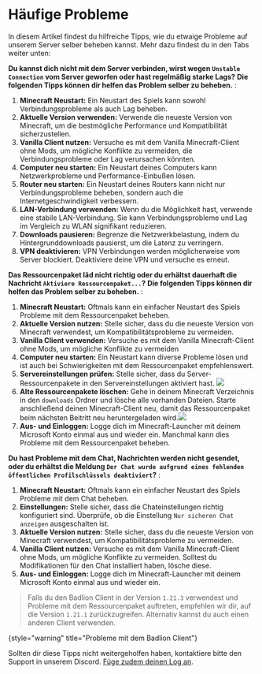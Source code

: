 # Häufige Probleme

In diesem Artikel findest du hilfreiche Tipps, wie du etwaige Probleme auf unserem Server selber beheben kannst. Mehr dazu findest du in den Tabs weiter unten:
<tabs>

<tab title="Verbindungsprobleme / Netzwerk Lags" id="connection-issues">

**Du kannst dich nicht mit dem Server verbinden, wirst wegen `Unstable Connection` vom Server geworfen oder hast regelmäßig starke Lags?**
**Die folgenden Tipps können dir helfen das Problem selber zu beheben.**
:
1. **Minecraft Neustart:** Ein Neustart des Spiels kann sowohl Verbindungsprobleme als auch Lag
   beheben.
2. **Aktuelle Version verwenden:** Verwende die neueste Version von Minecraft, um die
   bestmögliche Performance und Kompatibilität sicherzustellen.
3. **Vanilla Client nutzen:** Versuche es mit dem Vanilla Minecraft-Client ohne Mods, um mögliche Konflikte
   zu vermeiden, die Verbindungsprobleme oder Lag verursachen könnten.
4. **Computer neu starten:** Ein Neustart deines Computers kann Netzwerkprobleme und
   Performance-Einbußen lösen.
5. **Router neu starten:** Ein Neustart deines Routers kann nicht nur Verbindungsprobleme
   beheben, sondern auch die Internetgeschwindigkeit verbessern.
6. **LAN-Verbindung verwenden:** Wenn du die Möglichkeit hast, verwende eine stabile LAN-Verbindung. Sie kann Verbindungsprobleme und Lag im Vergleich zu WLAN
   signifikant reduzieren.
7. **Downloads pausieren:** Begrenze die Netzwerkbelastung, indem du Hintergrunddownloads pausierst,
   um die Latenz zu verringern.
8. **VPN deaktivieren:** VPN Verbindungen werden möglicherweise vom Server blockiert. Deaktiviere deine VPN und versuche es erneut.

</tab>
<tab title="Probleme mit dem Ressourcenpaket" id="resourcepack-issues">

**Das Ressourcenpaket läd nicht richtig oder du erhältst dauerhaft die Nachricht `Aktiviere Ressourcenpaket...`?**
**Die folgenden Tipps können dir helfen das Problem selber zu beheben.**
:
1. **Minecraft Neustart:** Oftmals kann ein einfacher Neustart des Spiels Probleme mit dem Ressourcenpaket beheben.
2. **Aktuelle Version nutzen:** Stelle sicher, dass du die neueste Version von Minecraft verwendest,
   um Kompatibilitätsprobleme zu vermeiden.
3. **Vanilla Client verwenden:** Versuche es mit dem Vanilla Minecraft-Client ohne Mods, um mögliche Konflikte
   zu vermeiden
4. **Computer neu starten:** Ein Neustart kann diverse Probleme lösen und ist auch bei
   Schwierigkeiten mit dem Ressourcenpaket empfehlenswert.
5. **Servereinstellungen prüfen:** Stelle sicher, dass du Server-Ressourcenpakete in den Servereinstellungen aktiviert hast. ![](server-settings.gif)
6. **Alte Ressourcenpakete löschen:** Gehe in deinem Minecraft Verzeichnis in den `downloads` Ordner und lösche alle vorhanden Dateien. Starte anschließend deinen Minecraft-Client neu, damit das Ressourcenpaket beim nächsten Beitritt neu heruntergeladen wird.![](delete-packs.gif)
7. **Aus- und Einloggen:** Logge dich im Minecraft-Launcher mit deinem Microsoft Konto einmal aus und wieder ein. Manchmal kann dies Probleme mit dem Ressourcenpaket beheben.

</tab>
<tab title="Chat-Probleme" id="chat-issues">

**Du hast Probleme mit dem Chat, Nachrichten werden nicht gesendet, oder du erhältst die Meldung `Der Chat wurde aufgrund eines fehlenden öffentlichen Profilschlüssels deaktiviert`?**
:
1. **Minecraft Neustart:** Oftmals kann ein einfacher Neustart des Spiels Probleme mit dem Chat beheben.
2. **Einstellungen:** Stelle sicher, dass die Chateinstellungen richtig konfiguriert sind. Überprüfe, ob die Einstellung `Nur sicheren Chat anzeigen` ausgeschalten ist.
3. **Aktuelle Version nutzen:** Stelle sicher, dass du die neueste Version von Minecraft verwendest,
   um Kompatibilitätsprobleme zu vermeiden.
4. **Vanilla Client nutzen:** Versuche es mit dem Vanilla Minecraft-Client ohne Mods, um mögliche Konflikte
   zu vermeiden. Solltest du Modifikationen für den Chat installiert haben, lösche diese.
5. **Aus- und Einloggen:** Logge dich im Minecraft-Launcher mit deinem Microsoft Konto einmal aus und wieder ein.

</tab>
</tabs>

> Falls du den Badlion Client in der Version `1.21.3` verwendest und Probleme mit dem Ressourcenpaket auftreten,
> empfehlen wir dir, auf die Version `1.21.1` zurückzugreifen.
> Alternativ kannst du auch einen anderen Client verwenden.
>
{style="warning" title="Probleme mit dem Badlion Client"}

Sollten dir diese Tipps nicht weitergeholfen haben, kontaktiere bitte den Support in unserem Discord.
[Füge zudem deinen Log an](faq.md#how-to-share-log).
